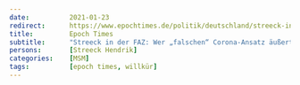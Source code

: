 ```yaml
---
date:          2021-01-23
redirect:      https://www.epochtimes.de/politik/deutschland/streeck-in-der-faz-wer-falschen-corona-ansatz-aeussert-wird-diffamiert-a3431264.html
title:         Epoch Times
subtitle:      "Streeck in der FAZ: Wer „falschen“ Corona-Ansatz äußert, wird diffamiert"
persons:       [Streeck Hendrik]
categories:    [MSM]
tags:          [epoch times, willkür]
---
```

